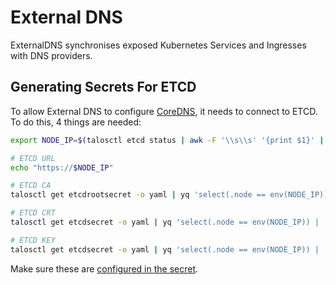# External DNS

ExternalDNS synchronises exposed Kubernetes Services and Ingresses with DNS providers.

## Generating Secrets For ETCD

To allow External DNS to configure [CoreDNS](../coredns/README.md), it needs to connect to ETCD. To do this, 4 things are needed:

```bash
export NODE_IP=$(talosctl etcd status | awk -F '\\s\\s' '{print $1}' | awk 'NR==2')

# ETCD URL
echo "https://$NODE_IP"

# ETCD CA
talosctl get etcdrootsecret -o yaml | yq 'select(.node == env(NODE_IP)) | .spec.etcdCA.crt' | base64 -d

# ETCD CRT
talosctl get etcdsecret -o yaml | yq 'select(.node == env(NODE_IP)) | .spec.etcd.crt' | base64 -d

# ETCD KEY
talosctl get etcdsecret -o yaml | yq 'select(.node == env(NODE_IP)) | .spec.etcd.key' | base64 -d
```

Make sure these are [configured in the secret](./base/etcd-secret.yaml).

